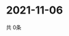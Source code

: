 # 2021-11-06
  共 0条

  <!-- BEGIN -->
  <!-- 最后更新时间Sat Nov 06 2021 18:03:34 GMT+0000 (Coordinated Universal Time) -->
  
  <!-- END -->
  
  